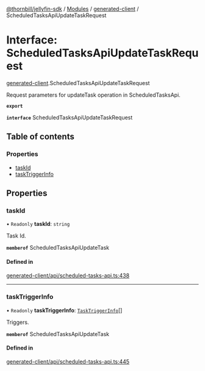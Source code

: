 [@thornbill/jellyfin-sdk](../README.md) / [Modules](../modules.md) / [generated-client](../modules/generated_client.md) / ScheduledTasksApiUpdateTaskRequest

# Interface: ScheduledTasksApiUpdateTaskRequest

[generated-client](../modules/generated_client.md).ScheduledTasksApiUpdateTaskRequest

Request parameters for updateTask operation in ScheduledTasksApi.

**`export`**

**`interface`** ScheduledTasksApiUpdateTaskRequest

## Table of contents

### Properties

- [taskId](generated_client.ScheduledTasksApiUpdateTaskRequest.md#taskid)
- [taskTriggerInfo](generated_client.ScheduledTasksApiUpdateTaskRequest.md#tasktriggerinfo)

## Properties

### taskId

• `Readonly` **taskId**: `string`

Task Id.

**`memberof`** ScheduledTasksApiUpdateTask

#### Defined in

[generated-client/api/scheduled-tasks-api.ts:438](https://github.com/thornbill/jellyfin-sdk-typescript/blob/029620a/src/generated-client/api/scheduled-tasks-api.ts#L438)

___

### taskTriggerInfo

• `Readonly` **taskTriggerInfo**: [`TaskTriggerInfo`](generated_client.TaskTriggerInfo.md)[]

Triggers.

**`memberof`** ScheduledTasksApiUpdateTask

#### Defined in

[generated-client/api/scheduled-tasks-api.ts:445](https://github.com/thornbill/jellyfin-sdk-typescript/blob/029620a/src/generated-client/api/scheduled-tasks-api.ts#L445)
